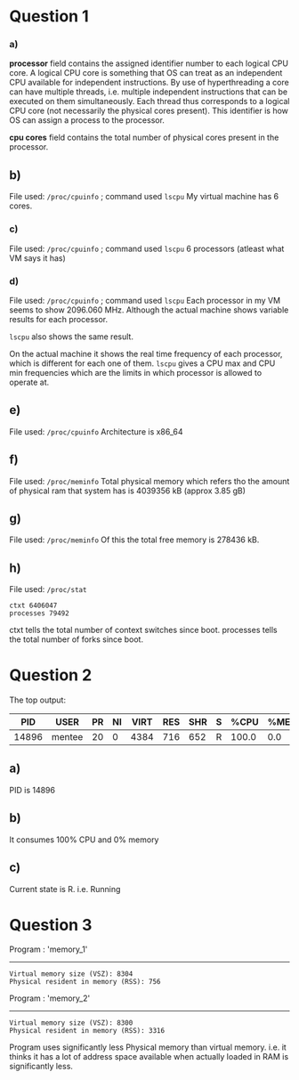 # Question 1

### a)

**processor** field contains the assigned identifier number to each logical CPU core. A logical CPU core is something that OS can treat as an independent CPU available for independent instructions. By use of hyperthreading a core can have multiple threads, i.e. multiple independent instructions that can be executed on them simultaneously. Each thread thus corresponds to a logical CPU core (not necessarily the physical cores present). This identifier is how OS can assign a process to the processor.

**cpu cores** field contains the total number of physical cores present in the processor.

## b)

File used: `/proc/cpuinfo`  ; command used `lscpu`
My virtual machine has 6 cores.

### c)

File used: `/proc/cpuinfo`  ; command used `lscpu`
6 processors (atleast what VM says it has)

### d)

File used: `/proc/cpuinfo` ; command used `lscpu`
Each processor in my VM seems to show $2096.060$ MHz. Although the actual machine shows variable results for each processor.

`lscpu` also shows the same result.

On the actual machine it shows the real time frequency of each processor, which is different for each one of them.  `lscpu` gives a CPU max and CPU min frequencies which are the limits in which processor is allowed to operate at.

## e)

File used: `/proc/cpuinfo`
Architecture is x86_64

## f)

File used: `/proc/meminfo`
Total physical memory which refers tho the amount of physical ram that system has is $4039356$ kB (approx 3.85 gB)

## g)

File used: `/proc/meminfo`
Of this the total free memory is $278436$ kB.

## h)

File used: `/proc/stat`

````
ctxt 6406047
processes 79492
````

ctxt tells the total number of context switches since boot.
processes tells the total number of forks since boot.

# Question 2

The top output:

|PID|USER|PR|NI|VIRT|RES|SHR|S|%CPU|%MEM|TIME+|COMMAND|
|---|----|--|--|----|---|---|-|----|----|-----|-------|
|14896|mentee|20|0|4384|716|652|R|100.0|0.0|0:38.78|cpu|

## a)

PID is 14896

## b)

It consumes 100% CPU and 0% memory

## c)

Current state is R. i.e. Running

# Question 3

Program : 'memory_1'

---

````
Virtual memory size (VSZ): 8304
Physical resident in memory (RSS): 756
````

Program : 'memory_2'

---

````
Virtual memory size (VSZ): 8300
Physical resident in memory (RSS): 3316
````

Program uses significantly less Physical memory than virtual memory. i.e. it thinks it has a lot of address space available when actually loaded in RAM is significantly less.
